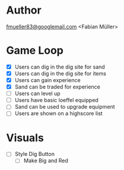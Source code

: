 # Author

fmueller83@googlemail.com <Fabian Müller>

# Game Loop

- [x] Users can dig in the dig site for sand
- [x] Users can dig in the dig site for items
- [x] Users can gain experience
- [x] Sand can be traded for experience
- [ ] Users can level up
- [ ] Users have basic loeffel equipped
- [ ] Sand can be used to upgrade equipment
- [ ] Users are shown on a highscore list

# Visuals

- [ ] Style Dig Button
    - [ ] Make Big and Red
